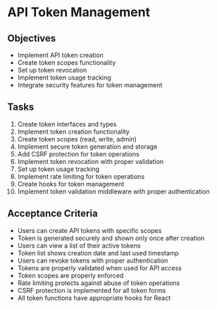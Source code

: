 # API Token Management

## Objectives

- Implement API token creation
- Create token scopes functionality
- Set up token revocation
- Implement token usage tracking
- Integrate security features for token management

## Tasks

1. Create token interfaces and types
2. Implement token creation functionality
3. Create token scopes (read, write, admin)
4. Implement secure token generation and storage
5. Add CSRF protection for token operations
6. Implement token revocation with proper validation
7. Set up token usage tracking
8. Implement rate limiting for token operations
9. Create hooks for token management
10. Implement token validation middleware with proper authentication

## Acceptance Criteria

- Users can create API tokens with specific scopes
- Token is generated securely and shown only once after creation
- Users can view a list of their active tokens
- Token list shows creation date and last used timestamp
- Users can revoke tokens with proper authentication
- Tokens are properly validated when used for API access
- Token scopes are properly enforced
- Rate limiting protects against abuse of token operations
- CSRF protection is implemented for all token forms
- All token functions have appropriate hooks for React 